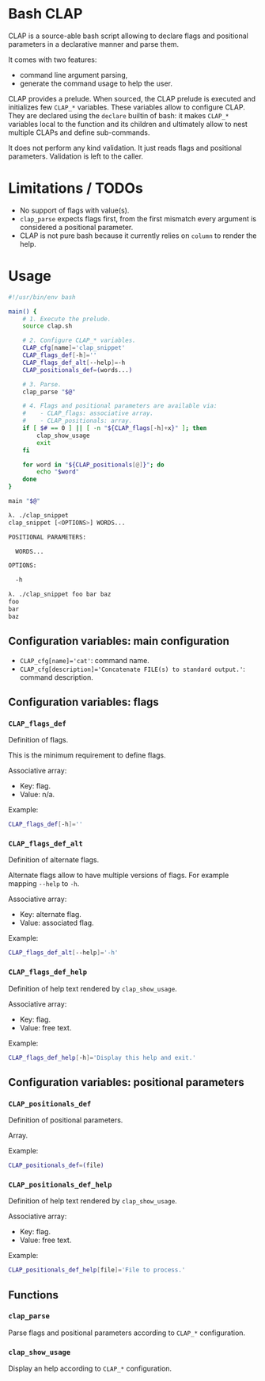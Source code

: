 # Bash CLAP

CLAP is a source-able bash script allowing to declare flags and positional parameters in a declarative manner and parse them.

It comes with two features:

- command line argument parsing,
- generate the command usage to help the user.

CLAP provides a prelude. When sourced, the CLAP prelude is executed and initializes few `CLAP_*` variables. These variables allow to configure CLAP. They are declared using the `declare` builtin of bash: it makes `CLAP_*` variables local to the function and its children and ultimately allow to nest multiple CLAPs and define sub-commands.

It does not perform any kind validation. It just reads flags and positional parameters. Validation is left to the caller.

# Limitations / TODOs

- No support of flags with value(s).
- `clap_parse` expects flags first, from the first mismatch every argument is considered a positional parameter.
- CLAP is not pure bash because it currently relies on `column` to render the help.

# Usage

```bash
#!/usr/bin/env bash

main() {
    # 1. Execute the prelude.
    source clap.sh

    # 2. Configure CLAP_* variables.
    CLAP_cfg[name]='clap_snippet'
    CLAP_flags_def[-h]=''
    CLAP_flags_def_alt[--help]=-h
    CLAP_positionals_def=(words...)

    # 3. Parse.
    clap_parse "$@"

    # 4. Flags and positional parameters are available via:
    #    - CLAP_flags: associative array.
    #    - CLAP_positionals: array.
    if [ $# == 0 ] || [ -n "${CLAP_flags[-h]+x}" ]; then
        clap_show_usage
        exit
    fi

    for word in "${CLAP_positionals[@]}"; do
        echo "$word"
    done
}

main "$@"
```

```bash
λ. ./clap_snippet 
clap_snippet [<OPTIONS>] WORDS...

POSITIONAL PARAMETERS:

  WORDS...  

OPTIONS:

  -h 
```

```bash
λ. ./clap_snippet foo bar baz
foo
bar
baz
```


## Configuration variables: main configuration

- `CLAP_cfg[name]='cat'`: command name.
- `CLAP_cfg[description]='Concatenate FILE(s) to standard output.'`: command description.

## Configuration variables: flags

### `CLAP_flags_def`

Definition of flags.

This is the minimum requirement to define flags.

Associative array:

- Key: flag.
- Value: n/a.

Example:

```bash
CLAP_flags_def[-h]=''
```

### `CLAP_flags_def_alt`

Definition of alternate flags.

Alternate flags allow to have multiple versions of flags. For example mapping `--help` to `-h`.

Associative array:

- Key: alternate flag.
- Value: associated flag.

Example:

```bash
CLAP_flags_def_alt[--help]='-h'
```

### `CLAP_flags_def_help`

Definition of help text rendered by `clap_show_usage`.

Associative array:

- Key: flag.
- Value: free text.

Example:

```bash
CLAP_flags_def_help[-h]='Display this help and exit.'
```

## Configuration variables: positional parameters

### `CLAP_positionals_def`

Definition of positional parameters.

Array.

Example:

```bash
CLAP_positionals_def=(file)
```

### `CLAP_positionals_def_help`

Definition of help text rendered by `clap_show_usage`.

Associative array:

- Key: flag.
- Value: free text.

Example:

```bash
CLAP_positionals_def_help[file]='File to process.'
```

## Functions

### `clap_parse`

Parse flags and positional parameters according to `CLAP_*` configuration.

### `clap_show_usage`

Display an help according to `CLAP_*` configuration.
